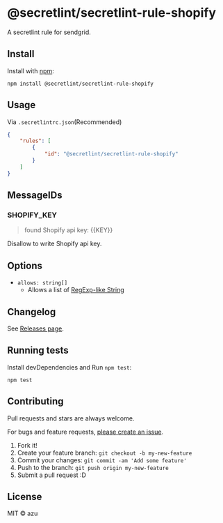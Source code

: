 # @secretlint/secretlint-rule-shopify

A secretlint rule for sendgrid.

## Install

Install with [npm](https://www.npmjs.com/):

    npm install @secretlint/secretlint-rule-shopify

## Usage

Via `.secretlintrc.json`(Recommended)

```json
{
    "rules": [
        {
            "id": "@secretlint/secretlint-rule-shopify"
        }
    ]
}
```

## MessageIDs

### SHOPIFY_KEY
> found Shopify api key: {{KEY}}

Disallow to write Shopify api key.

## Options

- `allows: string[]`
    - Allows a list of [RegExp-like String](https://github.com/textlint/regexp-string-matcher#regexp-like-string)

## Changelog

See [Releases page](https://github.com/secretlint/secretlint/releases).

## Running tests

Install devDependencies and Run `npm test`:

    npm test

## Contributing

Pull requests and stars are always welcome.

For bugs and feature requests, [please create an issue](https://github.com/secretlint/secretlint/issues).

1. Fork it!
2. Create your feature branch: `git checkout -b my-new-feature`
3. Commit your changes: `git commit -am 'Add some feature'`
4. Push to the branch: `git push origin my-new-feature`
5. Submit a pull request :D

## License

MIT © azu
